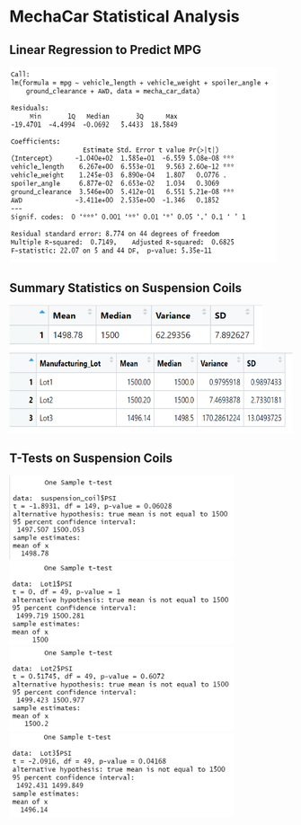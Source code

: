 # MechaCar Statistical Analysis
## Linear Regression to Predict MPG
<img src="https://github.com/kochx384/MechaCar_Statistical_Analysis/blob/main/images/linear_regression_summary.PNG" width="475" height="350">

## Summary Statistics on Suspension Coils
<img src="https://github.com/kochx384/MechaCar_Statistical_Analysis/blob/main/images/suspension_coils_total_summary.PNG" width="450" height="80">

<img src="https://github.com/kochx384/MechaCar_Statistical_Analysis/blob/main/images/suspension_coils_lot_summary.PNG" width="625" height="145">

## T-Tests on Suspension Coils
<img src="https://github.com/kochx384/MechaCar_Statistical_Analysis/blob/main/images/suspension_coils_all_ttest.PNG" width="400" height="150">

<img src="https://github.com/kochx384/MechaCar_Statistical_Analysis/blob/main/images/suspension_coils_lot1_ttest.PNG" width="400" height="150">

<img src="https://github.com/kochx384/MechaCar_Statistical_Analysis/blob/main/images/suspension_coils_lot2_ttest.PNG" width="400" height="150">

<img src="https://github.com/kochx384/MechaCar_Statistical_Analysis/blob/main/images/suspension_coils_lot3_ttest.PNG" width="400" height="150">
